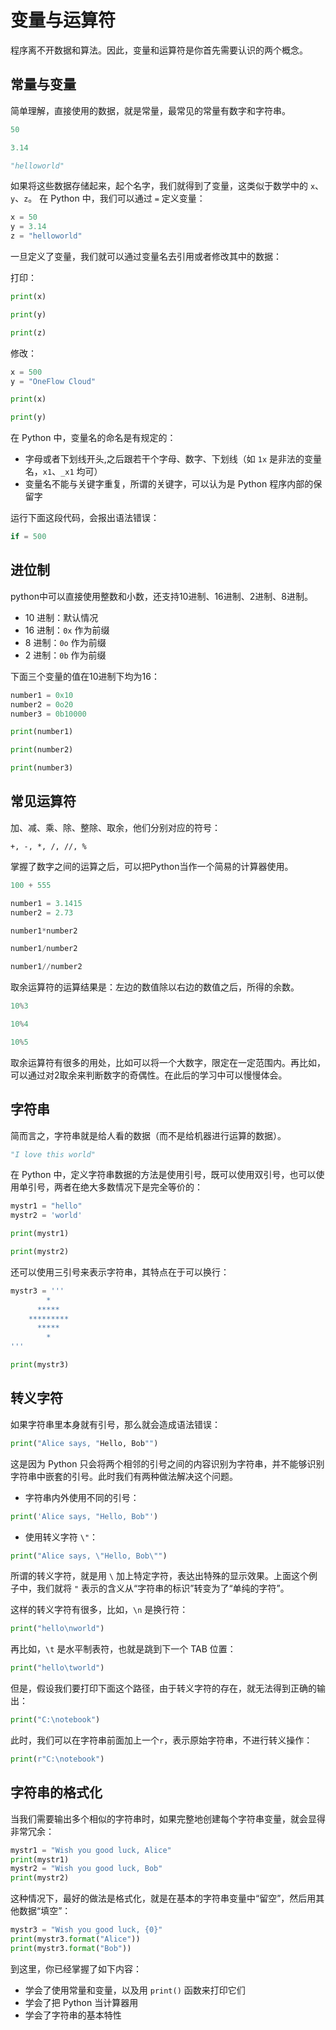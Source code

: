 # 变量与运算符

程序离不开数据和算法。因此，变量和运算符是你首先需要认识的两个概念。


## 常量与变量

简单理解，直接使用的数据，就是常量，最常见的常量有数字和字符串。

```python
50
```

```python
3.14
```

```python
"helloworld"
```

如果将这些数据存储起来，起个名字，我们就得到了变量，这类似于数学中的 `x`、`y`、`z`。
在 Python 中，我们可以通过 `=` 定义变量：

```python
x = 50
y = 3.14
z = "helloworld"
```

一旦定义了变量，我们就可以通过变量名去引用或者修改其中的数据：

打印：

```python
print(x)
```

```python
print(y)
```

```python
print(z)
```

修改：
```python
x = 500
y = "OneFlow Cloud"
```

```python
print(x)
```

```python
print(y)
```

在 Python 中，变量名的命名是有规定的：
- 字母或者下划线开头,之后跟若干个字母、数字、下划线（如 `1x` 是非法的变量名，`x1`、`_x1` 均可）
- 变量名不能与关键字重复，所谓的关键字，可以认为是 Python 程序内部的保留字

运行下面这段代码，会报出语法错误：

```python
if = 500
```


## 进位制

python中可以直接使用整数和小数，还支持10进制、16进制、2进制、8进制。
- 10 进制：默认情况
- 16 进制：`0x` 作为前缀
- 8 进制：`0o` 作为前缀
- 2 进制：`0b` 作为前缀

下面三个变量的值在10进制下均为16：

```python
number1 = 0x10
number2 = 0o20
number3 = 0b10000
```

```python
print(number1)
```

```python
print(number2)
```

```python
print(number3)
```


## 常见运算符

加、减、乘、除、整除、取余，他们分别对应的符号：

```text
+, -, *, /, //, %
```

掌握了数字之间的运算之后，可以把Python当作一个简易的计算器使用。

```python
100 + 555
```

```python
number1 = 3.1415
number2 = 2.73
```

```python
number1*number2
```

```python
number1/number2
```

```python
number1//number2
```

取余运算符的运算结果是：左边的数值除以右边的数值之后，所得的余数。

```python
10%3
```

```python
10%4
```

```python
10%5
```

取余运算符有很多的用处，比如可以将一个大数字，限定在一定范围内。再比如，可以通过对2取余来判断数字的奇偶性。在此后的学习中可以慢慢体会。


## 字符串

简而言之，字符串就是给人看的数据（而不是给机器进行运算的数据）。

```python
"I love this world"
```

在 Python 中，定义字符串数据的方法是使用引号，既可以使用双引号，也可以使用单引号，两者在绝大多数情况下是完全等价的：

```python
mystr1 = "hello"
mystr2 = 'world'
```

```python
print(mystr1)
```

```python
print(mystr2)
```

还可以使用三引号来表示字符串，其特点在于可以换行：

```python
mystr3 = '''
        *
      *****
    *********
      *****
        *
'''
```

```python
print(mystr3)
```


## 转义字符

如果字符串里本身就有引号，那么就会造成语法错误：

```python
print("Alice says, "Hello, Bob"")
```

这是因为 Python 只会将两个相邻的引号之间的内容识别为字符串，并不能够识别字符串中嵌套的引号。此时我们有两种做法解决这个问题。

- 字符串内外使用不同的引号：

```python
print('Alice says, "Hello, Bob"')
```

- 使用转义字符 `\"`：

```python
print("Alice says, \"Hello, Bob\"")
```

所谓的转义字符，就是用 `\` 加上特定字符，表达出特殊的显示效果。上面这个例子中，我们就将 `"` 表示的含义从“字符串的标识”转变为了“单纯的字符”。

这样的转义字符有很多，比如，`\n` 是换行符：

```python
print("hello\nworld")
```

再比如，`\t` 是水平制表符，也就是跳到下一个 TAB 位置：

```python
print("hello\tworld")
```

但是，假设我们要打印下面这个路径，由于转义字符的存在，就无法得到正确的输出：

```python
print("C:\notebook")
```

此时，我们可以在字符串前面加上一个`r`，表示原始字符串，不进行转义操作：

```python
print(r"C:\notebook")
```


## 字符串的格式化

当我们需要输出多个相似的字符串时，如果完整地创建每个字符串变量，就会显得非常冗余：

```python
mystr1 = "Wish you good luck, Alice"
print(mystr1)
mystr2 = "Wish you good luck, Bob"
print(mystr2)
```

这种情况下，最好的做法是格式化，就是在基本的字符串变量中“留空”，然后用其他数据“填空”：

```python
mystr3 = "Wish you good luck, {0}"
print(mystr3.format("Alice"))
print(mystr3.format("Bob"))
```

到这里，你已经掌握了如下内容：
- 学会了使用常量和变量，以及用 `print()` 函数来打印它们
- 学会了把 Python 当计算器用
- 学会了字符串的基本特性